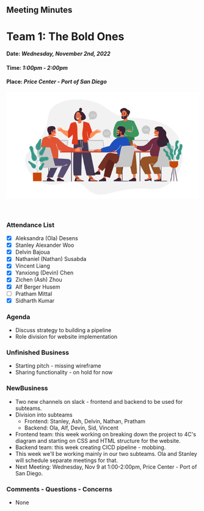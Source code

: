 ## Meeting Minutes
# Team 1: The Bold Ones

#### Date: *Wednesday, November 2nd, 2022*
#### Time: *1:00pm - 2:00pm*
#### Place: *Price Center - Port of San Diego*

![text](teamMeeting.png)

<br>

### Attendance List
- [x] Aleksandra (Ola) Desens
- [x] Stanley Alexander Woo
- [x] Delvin Bajoua
- [x] Nathaniel (Nathan) Susabda
- [x] Vincent Liang
- [x] Yanxiong (Devin) Chen
- [x] Zichen (Ash) Zhou
- [x] Alf Berger Husem
- [ ] Pratham Mittal
- [x] Sidharth Kumar

### Agenda
* Discuss strategy to building a pipeline
* Role division for website implementation

### Unfinished Business
* Starting pitch - missing wireframe
* Sharing functionality - on hold for now

### NewBusiness
* Two new channels on slack - frontend and backend to be used for subteams.
* Division into subteams
    * Frontend: Stanley, Ash, Delvin, Nathan, Pratham
    * Backend: Ola, Alf, Devin, Sid, Vincent
* Frontend team: this week working on breaking down the project to 4C's diagram and starting on CSS and HTML structure for the website.
* Backend team: this week creating CICD pipeline - mobbing.
* This week we'll be working mainly in our two subteams. Ola and Stanley will schedule separate meetings for that.
* Next Meeting: Wednesday, Nov 9 at 1:00-2:00pm, Price Center - Port of San Diego.
    
### Comments - Questions - Concerns 
* None
